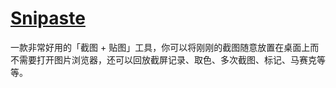 # [Snipaste](https://www.snipaste.com)

一款非常好用的「截图 + 贴图」工具，你可以将刚刚的截图随意放置在桌面上而不需要打开图片浏览器，还可以回放截屏记录、取色、多次截图、标记、马赛克等等。
